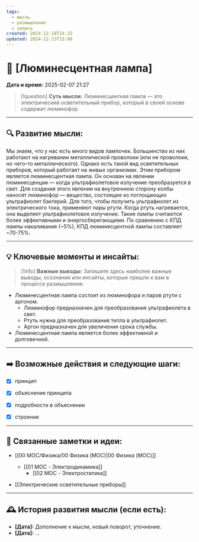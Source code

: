 ```yaml
---
tags:
  - мысль
  - размышление
  - запись
created: 2024-12-18T14:32
updated: 2024-12-23T15:06
---
```


# 💭  [Люминесцентная лампа]

**Дата и время:** 2025-02-07 21:27

> [!question] **Суть мысли:**
> Люминесцентная лампа — это электрический осветительный прибор, который в своей основе содержит люминофор.

---

## 🔍 Развитие мысли:

Мы знаем, что у нас есть много видов лампочек. Большинство из них работают на нагревании металлической проволоки (или не проволоки, но чего-то металлического). Однако есть такой вид осветительных приборов, который работает на живых организмах.
Этим прибором является люминесцентная лампа. Он основан на явлении люминесценции — когда ультрафиолетовое излучение преобразуется в свет.
Для создания этого явления на внутреннюю сторону колбы наносят люминофор — вещество, состоящее из поглощающих ультрафиолет бактерий.
Для того, чтобы получить ультрафиолет из электрического тока, применяют пары ртути. Когда ртуть нагревается, она выделяет ультрафиолетовое излучение.
Такие лампы считаются более эффективными и энергосберегающими. По сравнению с КПД лампы накаливания (~5%), КПД люминесцентной лампы составляет ~70-75%.

---

## 💡 Ключевые моменты и инсайты:

> [!info] **Важные выводы:**
> Запишите здесь наиболее важные выводы, осознания или инсайты, которые пришли к вам в процессе размышления.

- Люминесцентная лампа состоит из люминофора и паров ртути с аргоном.
	- Люминофор предназначен для преобразования ультрафиолета в свет.
	- Ртуть нужна для преобразования тепла в ультрафиолет.
	- Аргон предназначен для увеличения срока службы.
- Люминесцентная лампа является более эффективной и долговечной.

---

## ➡️ Возможные действия и следующие шаги:

- [x] принцип
- [x] объяснение принципа
- [x] подробности в объяснении
- [x] строение


---

## 🔄 Связанные заметки и идеи:

- [[00 MOC/Физика/00 Физика (MOC)|00 Физика (MOC)]]
	- [[01 MOC - Электродинамика]]
		- [[02 MOC - Электростатика]]

- [[Электрические осветительные приборы]]

---

## 🕰️ История развития мысли (если есть):

* **[Дата]:**  Дополнение к мысли, новый поворот, уточнение.
* **[Дата]:**  ...